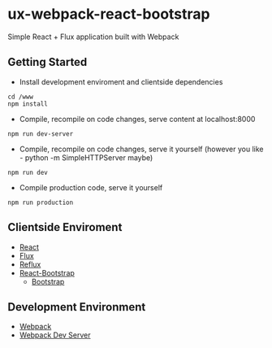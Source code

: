 ux-webpack-react-bootstrap
==========================
Simple React + Flux application built with Webpack 

Getting Started
---------------

* Install development enviroment and clientside dependencies
```
cd /www
npm install
```

* Compile, recompile on code changes, serve content at localhost:8000 
```
npm run dev-server
```

* Compile, recompile on code changes, serve it yourself (however you like - python -m SimpleHTTPServer maybe)
```
npm run dev
```

* Compile production code, serve it yourself
```
npm run production
```

Clientside Enviroment
---------------------

* [React](http://facebook.github.io/react)
* [Flux](http://facebook.github.io/flux/)
* [Reflux](http://github.com/reflux/refluxjs)
* [React-Bootstrap](http://react-bootstrap.github.io)
	* [Bootstrap](http://getbootstrap.com/)

Development Environment
-----------------------

* [Webpack](http://webpack.github.io/)
* [Webpack Dev Server](http://webpack.github.io/docs/webpack-dev-server.html)

